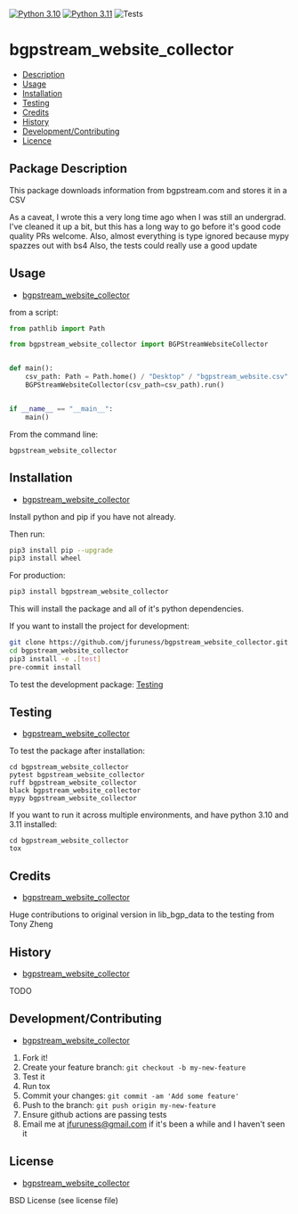[![Python 3.10](https://img.shields.io/badge/python-3.10-blue.svg)](https://www.python.org/downloads/release/python-3100/)
[![Python 3.11](https://img.shields.io/badge/python-3.11-blue.svg)](https://www.python.org/downloads/release/python-3110/)
![Tests](https://github.com/jfuruness/bgpstream_website_collector/actions/workflows/tests.yml/badge.svg)

# bgpstream\_website\_collector

* [Description](#package-description)
* [Usage](#usage)
* [Installation](#installation)
* [Testing](#testing)
* [Credits](#credits)
* [History](#history)
* [Development/Contributing](#developmentcontributing)
* [Licence](#license)


## Package Description

This package downloads information from bgpstream.com and stores it in a CSV

As a caveat, I wrote this a very long time ago when I was still an undergrad.
I've cleaned it up a bit, but this has a long way to go before it's good code quality
PRs welcome.
Also, almost everything is type ignored because mypy spazzes out with bs4
Also, the tests could really use a good update

## Usage
* [bgpstream\_website\_collector](#bgpstream\_website\_collector)

from a script:

```python
from pathlib import Path

from bgpstream_website_collector import BGPStreamWebsiteCollector


def main():
    csv_path: Path = Path.home() / "Desktop" / "bgpstream_website.csv"
    BGPStreamWebsiteCollector(csv_path=csv_path).run()


if __name__ == "__main__":
    main()
```

From the command line:

```
bgpstream_website_collector
```

## Installation
* [bgpstream\_website\_collector](#bgpstream\_website\_collector)

Install python and pip if you have not already.

Then run:

```bash
pip3 install pip --upgrade
pip3 install wheel
```

For production:

```bash
pip3 install bgpstream_website_collector
```

This will install the package and all of it's python dependencies.

If you want to install the project for development:
```bash
git clone https://github.com/jfuruness/bgpstream_website_collector.git
cd bgpstream_website_collector
pip3 install -e .[test]
pre-commit install
```

To test the development package: [Testing](#testing)


## Testing
* [bgpstream\_website\_collector](#bgpstream\_website\_collector)

To test the package after installation:

```
cd bgpstream_website_collector
pytest bgpstream_website_collector
ruff bgpstream_website_collector
black bgpstream_website_collector
mypy bgpstream_website_collector
```

If you want to run it across multiple environments, and have python 3.10 and 3.11 installed:

```
cd bgpstream_website_collector
tox
```

## Credits
* [bgpstream\_website\_collector](#bgpstream\_website\_collector)

Huge contributions to original version in lib_bgp_data to the testing from Tony Zheng

## History
* [bgpstream\_website\_collector](#bgpstream\_website\_collector)

TODO

## Development/Contributing
* [bgpstream\_website\_collector](#bgpstream\_website\_collector)

1. Fork it!
2. Create your feature branch: `git checkout -b my-new-feature`
3. Test it
5. Run tox
6. Commit your changes: `git commit -am 'Add some feature'`
7. Push to the branch: `git push origin my-new-feature`
8. Ensure github actions are passing tests
9. Email me at jfuruness@gmail.com if it's been a while and I haven't seen it

## License
* [bgpstream\_website\_collector](#bgpstream\_website\_collector)

BSD License (see license file)
